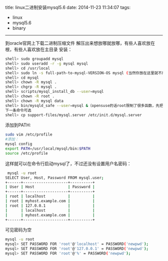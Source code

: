 title: linux二进制安装mysql5.6
date: 2014-11-23 11:34:07
tags:
- linux
- mysql5.6
- binary
---

到oracle官网上下载二进制压缩文件
解压出来想放哪就放哪，有些人喜欢放在根，有些人喜欢放在主目录
安装：
```bash
shell> sudo groupadd mysql
shell> sudo useradd -r -g mysql mysql
shell> cd /usr/local
shell> sudo ln -s full-path-to-mysql-VERSION-OS mysql (当然你放在这里就不用了，改名即可)
shell> cd mysql
shell> chown -R mysql .
shell> chgrp -R mysql .
shell> scripts/mysql_install_db --user=mysql
shell> chown -R root .
shell> chown -R mysql data
shell> bin/mysqld_safe --user=mysql &（opensuse的话root限制了很多函数，先把chown换回来，执行了这条再执行上两条）
下一条命令可选
shell> cp support-files/mysql.server /etc/init.d/mysql.server
```

添加到PATH:
```bash
sudo vim /etc/profile
#添加：
mysql config
export PATH=/usr/local/mysql/bin:$PATH
source /etc/profile
```


这样就可以在命令行启动mysql了，不过还没有设置用户名密码：
```bash
 mysql -u root
SELECT User, Host, Password FROM mysql.user;
+------+--------------------+----------+
| User | Host               | Password |
+------+--------------------+----------+
| root | localhost          |          |
| root | myhost.example.com |          |
| root | 127.0.0.1          |          |
|      | localhost          |          |
|      | myhost.example.com |          |
+------+--------------------+----------+
```

可见密码为空
```bash
mysql -u root
mysql> SET PASSWORD FOR 'root'@'localhost' = PASSWORD('newpwd');
mysql> SET PASSWORD FOR 'root'@'127.0.0.1' = PASSWORD('newpwd');
mysql> SET PASSWORD FOR 'root'@'%' = PASSWORD('newpwd');
```
